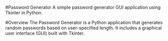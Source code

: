 #Password Generator
A simple password generator GUI application using Tkinter in Python.

#Overview
The Password Generator is a Python application that generates random passwords based on user-specified length. It includes a graphical user interface (GUI) built with Tkinter.
